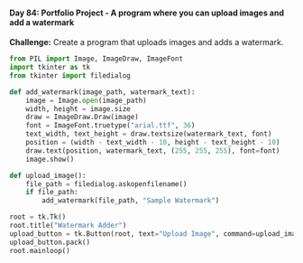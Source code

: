 #### Day 84: Portfolio Project - A program where you can upload images and add a watermark
**Challenge:** Create a program that uploads images and adds a watermark.

```python
from PIL import Image, ImageDraw, ImageFont
import tkinter as tk
from tkinter import filedialog

def add_watermark(image_path, watermark_text):
    image = Image.open(image_path)
    width, height = image.size
    draw = ImageDraw.Draw(image)
    font = ImageFont.truetype("arial.ttf", 36)
    text_width, text_height = draw.textsize(watermark_text, font)
    position = (width - text_width - 10, height - text_height - 10)
    draw.text(position, watermark_text, (255, 255, 255), font=font)
    image.show()

def upload_image():
    file_path = filedialog.askopenfilename()
    if file_path:
        add_watermark(file_path, "Sample Watermark")

root = tk.Tk()
root.title("Watermark Adder")
upload_button = tk.Button(root, text="Upload Image", command=upload_image)
upload_button.pack()
root.mainloop()
```


